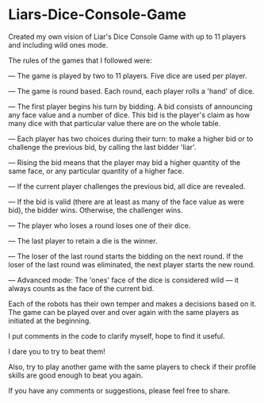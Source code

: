 # Liars-Dice-Console-Game

  Created my own vision of Liar's Dice Console Game with up to 11 players and including wild ones mode. 
  
The rules of the games that I followed were:

— The game is played by two to 11 players. Five dice are used per player.  

— The game is round based. Each round, each player rolls a 'hand' of dice.  

— The first player begins his turn by bidding. A bid consists of announcing any face value and a number of dice. This bid is the player's claim as how many dice with that particular value there are on the whole table.  

— Each player has two choices during their turn: to make a higher bid or to challenge the previous bid, by calling the last bidder 'liar'.  

— Rising the bid means that the player may bid a higher quantity of the same face, or any particular quantity of a higher face.   

— If the current player challenges the previous bid, all dice are revealed.  

— If the bid is valid (there are at least as many of the face value as were bid), the bidder wins. Otherwise, the challenger wins.   

— The player who loses a round loses one of their dice.   

— The last player to retain a die is the winner.  

— The loser of the last round starts the bidding on the next round. If the loser of the last round was eliminated, the next player starts the new round.  


— Advanced mode: The 'ones' face of the dice is considered wild — it always counts as the face of the current bid.  

Each of the robots has their own temper and makes a decisions based on it. The game can be played over and over again with the same players as initiated at the beginning. 

I put comments in the code to clarify myself, hope to find it useful.

I dare you to try to beat them! 

Also, try to play another game with the same players to check if their profile skills are good enough to beat you again.

If you have any comments or suggestions, please feel free to share.


